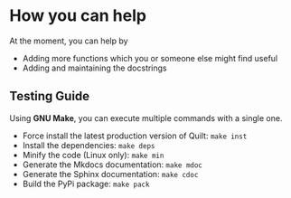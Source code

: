 # How you can help

At the moment, you can help by

- Adding more functions which you or someone else might find useful
- Adding and maintaining the docstrings

## Testing Guide

Using **GNU Make**, you can execute multiple commands with a single one.

- Force install the latest production version of Quilt: `make inst`
- Install the dependencies: `make deps`
- Minify the code (Linux only): `make min`
- Generate the Mkdocs documentation: `make mdoc`
- Generate the Sphinx documentation: `make cdoc`
- Build the PyPi package: `make pack`
